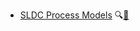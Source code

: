 * [SLDC Process Models](./processModels/)
  <trigger for="pop:processModels-preview">:mag:</trigger>[:scroll:](processModels/print.html)

<popover id="pop:processModels-preview" title="SLDC Process Models :mag:" placement="right">
  <div slot="content">
    <include src="preview.md" />
  </div>
</popover>
